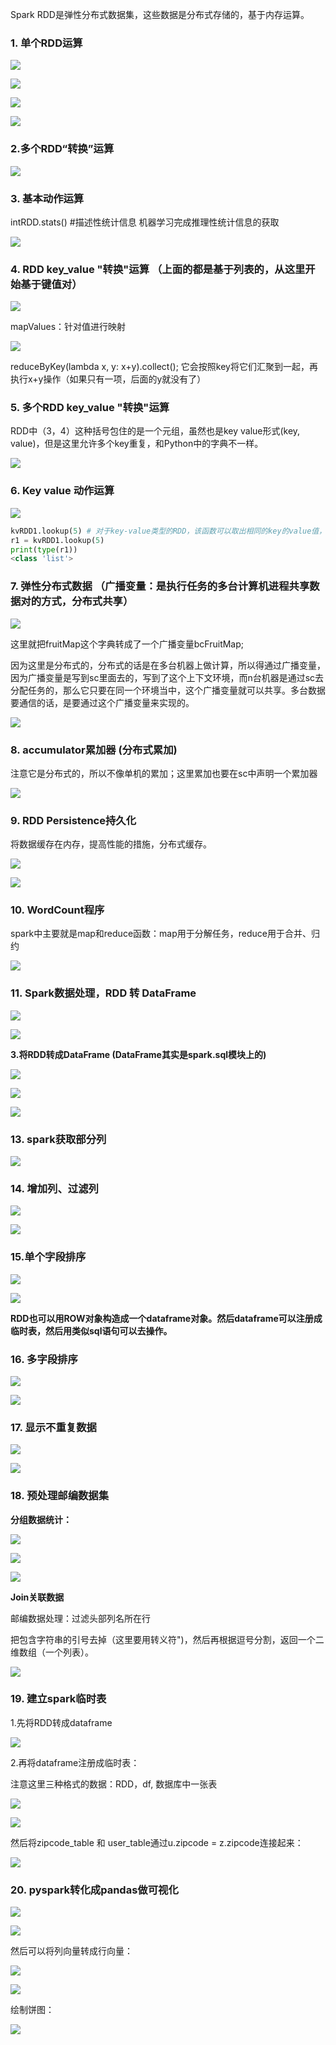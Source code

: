 Spark RDD是弹性分布式数据集，这些数据是分布式存储的，基于内存运算。

### 1. 单个RDD运算

![](https://winterliublog.oss-cn-beijing.aliyuncs.com/winterliu-notes/研究生学习任务/20201015151924.png)

![](https://winterliublog.oss-cn-beijing.aliyuncs.com/winterliu-notes/研究生学习任务/20201015152042.png)

![](https://winterliublog.oss-cn-beijing.aliyuncs.com/winterliu-notes/研究生学习任务/20201015152134.png)

![](https://winterliublog.oss-cn-beijing.aliyuncs.com/winterliu-notes/研究生学习任务/20201015152239.png)

### 2.多个RDD“转换”运算

![](https://winterliublog.oss-cn-beijing.aliyuncs.com/winterliu-notes/研究生学习任务/20201015152606.png)

### 3. 基本动作运算

intRDD.stats() #描述性统计信息 机器学习完成推理性统计信息的获取

![](https://winterliublog.oss-cn-beijing.aliyuncs.com/winterliu-notes/研究生学习任务/20201015152802.png)

### 4. RDD key_value "转换"运算 （上面的都是基于列表的，从这里开始基于键值对）

![](https://winterliublog.oss-cn-beijing.aliyuncs.com/winterliu-notes/研究生学习任务/20201015153209.png)

mapValues：针对值进行映射

![](https://winterliublog.oss-cn-beijing.aliyuncs.com/winterliu-notes/研究生学习任务/20201015153433.png)

reduceByKey(lambda x, y: x+y).collect();  它会按照key将它们汇聚到一起，再执行x+y操作（如果只有一项，后面的y就没有了）

### 5. 多个RDD key_value "转换"运算

RDD中（3，4）这种括号包住的是一个元组，虽然也是key value形式(key, value)，但是这里允许多个key重复，和Python中的字典不一样。

![](https://winterliublog.oss-cn-beijing.aliyuncs.com/winterliu-notes/研究生学习任务/20201015154455.png)

### 6. Key value 动作运算

![](https://winterliublog.oss-cn-beijing.aliyuncs.com/winterliu-notes/研究生学习任务/20201015154923.png)

```python
kvRDD1.lookup(5) # 对于key-value类型的RDD，该函数可以取出相同的key的value值，组成一个集合队列
r1 = kvRDD1.lookup(5)      
print(type(r1))    
<class 'list'>
```

### 7. 弹性分布式数据 （广播变量：是执行任务的多台计算机进程共享数据对的方式，分布式共享）

![](https://winterliublog.oss-cn-beijing.aliyuncs.com/winterliu-notes/研究生学习任务/20201015155547.png)

这里就把fruitMap这个字典转成了一个广播变量bcFruitMap;

因为这里是分布式的，分布式的话是在多台机器上做计算，所以得通过广播变量，因为广播变量是写到sc里面去的，写到了这个上下文环境，而n台机器是通过sc去分配任务的，那么它只要在同一个环境当中，这个广播变量就可以共享。多台数据要通信的话，是要通过这个广播变量来实现的。

![](https://winterliublog.oss-cn-beijing.aliyuncs.com/winterliu-notes/研究生学习任务/20201015160510.png)

### 8. accumulator累加器 (分布式累加)

注意它是分布式的，所以不像单机的累加；这里累加也要在sc中声明一个累加器

![](https://winterliublog.oss-cn-beijing.aliyuncs.com/winterliu-notes/研究生学习任务/20201015161126.png)

### 9. RDD Persistence持久化

将数据缓存在内存，提高性能的措施，分布式缓存。

![](https://winterliublog.oss-cn-beijing.aliyuncs.com/winterliu-notes/研究生学习任务/20201015161335.png)

![](https://winterliublog.oss-cn-beijing.aliyuncs.com/winterliu-notes/研究生学习任务/20201015161426.png)

### 10. WordCount程序

spark中主要就是map和reduce函数：map用于分解任务，reduce用于合并、归约

![](https://winterliublog.oss-cn-beijing.aliyuncs.com/winterliu-notes/研究生学习任务/20201015162448.png)

### 11. Spark数据处理，RDD 转 DataFrame

![](https://winterliublog.oss-cn-beijing.aliyuncs.com/winterliu-notes/研究生学习任务/20201015164536.png)

![](https://winterliublog.oss-cn-beijing.aliyuncs.com/winterliu-notes/研究生学习任务/20201015164905.png)

  **3.将RDD转成DataFrame (DataFrame其实是spark.sql模块上的)**

![](https://winterliublog.oss-cn-beijing.aliyuncs.com/winterliu-notes/研究生学习任务/20201015165510.png)

![](https://winterliublog.oss-cn-beijing.aliyuncs.com/winterliu-notes/研究生学习任务/20201015165626.png)

![](https://winterliublog.oss-cn-beijing.aliyuncs.com/winterliu-notes/研究生学习任务/20201015170718.png)



### 13. spark获取部分列

![](https://winterliublog.oss-cn-beijing.aliyuncs.com/winterliu-notes/研究生学习任务/20201015170758.png)

### 14. 增加列、过滤列

![](https://winterliublog.oss-cn-beijing.aliyuncs.com/winterliu-notes/研究生学习任务/20201015172102.png)

![](https://winterliublog.oss-cn-beijing.aliyuncs.com/winterliu-notes/研究生学习任务/20201015172139.png)

### 15.单个字段排序

![](https://winterliublog.oss-cn-beijing.aliyuncs.com/winterliu-notes/研究生学习任务/20201015172430.png)

![](https://winterliublog.oss-cn-beijing.aliyuncs.com/winterliu-notes/研究生学习任务/20201015172504.png)

**RDD也可以用ROW对象构造成一个dataframe对象。然后dataframe可以注册成临时表，然后用类似sql语句可以去操作。**

### 16. 多字段排序

![](https://winterliublog.oss-cn-beijing.aliyuncs.com/winterliu-notes/研究生学习任务/20201015173239.png)

![](https://winterliublog.oss-cn-beijing.aliyuncs.com/winterliu-notes/研究生学习任务/20201015173323.png)

### 17. 显示不重复数据

![](https://winterliublog.oss-cn-beijing.aliyuncs.com/winterliu-notes/研究生学习任务/20201015173653.png)

![](https://winterliublog.oss-cn-beijing.aliyuncs.com/winterliu-notes/研究生学习任务/20201015173818.png)

### 18. 预处理邮编数据集

**分组数据统计：**

![](https://winterliublog.oss-cn-beijing.aliyuncs.com/winterliu-notes/研究生学习任务/20201015174308.png)

![](https://winterliublog.oss-cn-beijing.aliyuncs.com/winterliu-notes/研究生学习任务/20201015174141.png)

![](https://winterliublog.oss-cn-beijing.aliyuncs.com/winterliu-notes/研究生学习任务/20201015174431.png)



**Join关联数据**

邮编数据处理：过滤头部列名所在行

把包含字符串的引号去掉（这里要用转义符\")，然后再根据逗号分割，返回一个二维数组（一个列表）。

![](https://winterliublog.oss-cn-beijing.aliyuncs.com/winterliu-notes/研究生学习任务/20201015174735.png)

### 19. 建立spark临时表

1.先将RDD转成dataframe

![](https://winterliublog.oss-cn-beijing.aliyuncs.com/winterliu-notes/研究生学习任务/20201015175511.png)

2.再将dataframe注册成临时表：

注意这里三种格式的数据：RDD，df, 数据库中一张表

![](https://winterliublog.oss-cn-beijing.aliyuncs.com/winterliu-notes/研究生学习任务/20201015180155.png)

![](https://winterliublog.oss-cn-beijing.aliyuncs.com/winterliu-notes/研究生学习任务/20201015180319.png)

然后将zipcode_table 和 user_table通过u.zipcode = z.zipcode连接起来：

![](https://winterliublog.oss-cn-beijing.aliyuncs.com/winterliu-notes/研究生学习任务/20201016094637.png)

### 20. pyspark转化成pandas做可视化

![](https://winterliublog.oss-cn-beijing.aliyuncs.com/winterliu-notes/研究生学习任务/20201016102217.png)

![](https://winterliublog.oss-cn-beijing.aliyuncs.com/winterliu-notes/研究生学习任务/20201016102614.png)

然后可以将列向量转成行向量：

![](https://winterliublog.oss-cn-beijing.aliyuncs.com/winterliu-notes/研究生学习任务/20201016102801.png)

![](https://winterliublog.oss-cn-beijing.aliyuncs.com/winterliu-notes/研究生学习任务/20201016103132.png)

绘制饼图：

![](https://winterliublog.oss-cn-beijing.aliyuncs.com/winterliu-notes/研究生学习任务/20201016103446.png)

